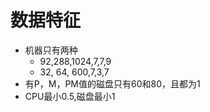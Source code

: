 # 数据特征
- 机器只有两种 
    - 92,288,1024,7,7,9
    - 32, 64, 600,7,3,7
- 有P，M，PM值的磁盘只有60和80，且都为1
- CPU最小0.5,磁盘最小1